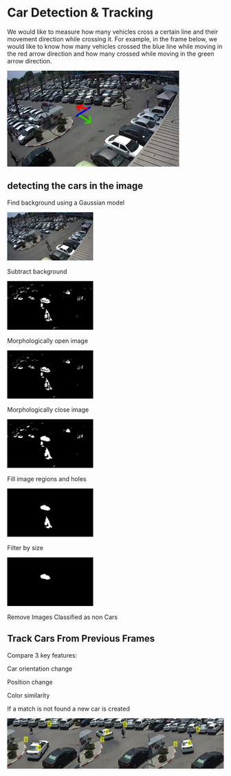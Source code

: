 # Car Detection & Tracking

We would like to measure how many vehicles cross a certain line and their movement direction while
crossing it.
For example, in the frame below, we would like to know how many vehicles crossed the blue line while
moving in the red arrow direction and how many crossed while moving in the green arrow direction.

<img src="images/parking.png" alt="drawing" width="400"/>

## detecting the cars in the image
Find background using a Gaussian model

<img src="images/1.jpg" alt="drawing" width="200"/>

Subtract background

<img src="images/2.jpg" alt="drawing" width="200"/>

Morphologically open image

<img src="images/3.jpg" alt="drawing" width="200"/>

Morphologically close image

<img src="images/4.jpg" alt="drawing" width="200"/>

Fill image regions and holes

<img src="images/5.jpg" alt="drawing" width="200"/>

Filter by size

<img src="images/6.jpg" alt="drawing" width="200"/>

Remove Images Classified as non Cars

## Track Cars From Previous Frames
Compare 3 key features:

Car orientation change
  
Position change
  
Color similarity
  

If a match is not found a new car is created

<img src="images/tracking.png" alt="drawing" width="600"/>



